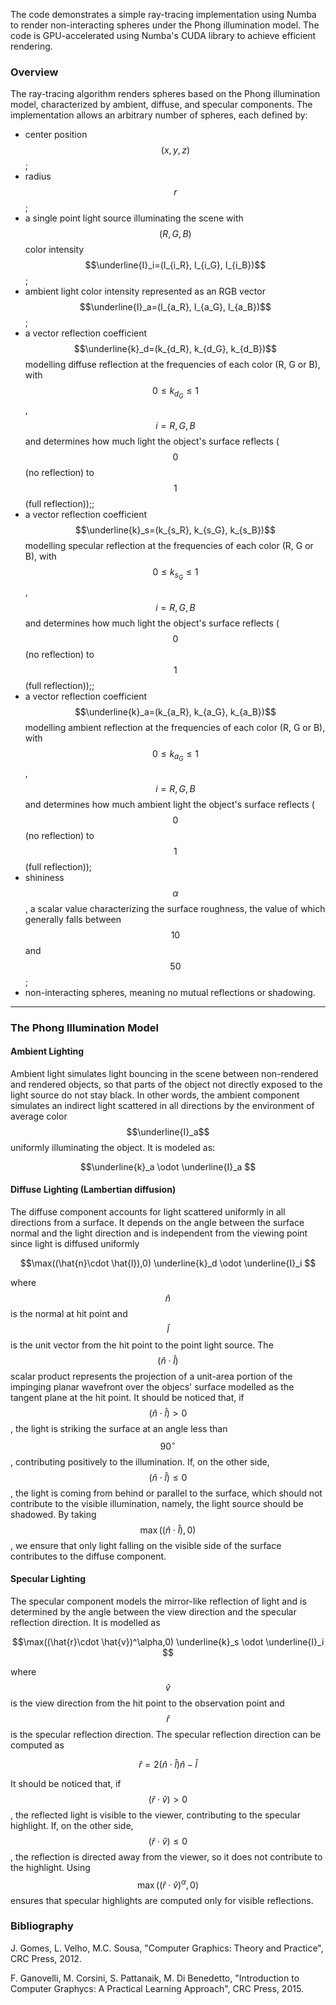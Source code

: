<script type="text/javascript">
MathJax = {
  tex: {
    inlineMath: [['$', '$'], ['\\(', '\\)']],
    displayMath: [['$$', '$$'], ['\\[', '\\]']],
  }
};
</script>
<script type="text/javascript" async
  src="https://cdnjs.cloudflare.com/ajax/libs/mathjax/3.2.2/es5/tex-mml-chtml.js">
</script>

The code demonstrates a simple ray-tracing implementation using Numba to render non-interacting spheres under the Phong illumination model. The code is GPU-accelerated using Numba's CUDA library to achieve efficient rendering.

### Overview

The ray-tracing algorithm renders spheres based on the Phong illumination model, characterized by ambient, diffuse, and specular components. The implementation allows an arbitrary number of spheres, each defined by:

- center position $$(x, y, z)$$;
- radius $$r$$;
- a single point light source illuminating the scene with $$(R, G, B)$$ color intensity $$\underline{I}_i=(I_{i_R}, I_{i_G}, I_{i_B})$$;
- ambient light color intensity represented as an RGB vector $$\underline{I}_a=(I_{a_R}, I_{a_G}, I_{a_B})$$;
- a vector reflection coefficient $$\underline{k}_d=(k_{d_R}, k_{d_G}, k_{d_B})$$ modelling diffuse reflection at the frequencies of each color (R, G or B), with $$0\leq k_{d_G} \leq 1$$, $$i=R, G, B$$ and determines how much light the object's surface reflects ($$0$$ (no reflection) to $$1$$ (full reflection));;
- a vector reflection coefficient $$\underline{k}_s=(k_{s_R}, k_{s_G}, k_{s_B})$$ modelling specular reflection at the frequencies of each color (R, G or B), with $$0\leq k_{s_G} \leq 1$$, $$i=R, G, B$$ and determines how much light the object's surface reflects ($$0$$ (no reflection) to $$1$$ (full reflection));;
- a vector reflection coefficient $$\underline{k}_a=(k_{a_R}, k_{a_G}, k_{a_B})$$ modelling ambient reflection at the frequencies of each color (R, G or B), with $$0\leq k_{a_G} \leq 1$$, $$i=R, G, B$$ and determines how much ambient light the object's surface reflects ($$0$$ (no reflection) to $$1$$ (full reflection));
- shininess $$\alpha$$, a scalar value characterizing the surface roughness, the value of which generally falls between $$10$$ and $$50$$;
- non-interacting spheres, meaning no mutual reflections or shadowing.

---

### The Phong Illumination Model

#### Ambient Lighting
Ambient light simulates light bouncing in the scene between non-rendered and rendered objects, so that parts of the object not directly exposed to the light source do not stay black. In other words, the ambient component simulates an indirect light scattered in all directions by the environment of average color $$\underline{I}_a$$ uniformly illuminating the object. It is modeled as:

$$\underline{k}_a \odot \underline{I}_a $$

#### Diffuse Lighting (Lambertian diffusion)
The diffuse component accounts for light scattered uniformly in all directions from a surface. It depends on the angle between the surface normal and the light direction and is independent from the viewing point since light is diffused uniformly

$$\max((\hat{n}\cdot \hat{l}),0) \underline{k}_d \odot \underline{I}_i $$

where $$\hat{n}$$ is the normal at hit point and $$\hat{l}$$ is the unit vector from the hit point to the point light source. The $$(\hat{n}\cdot \hat{l})$$ scalar product represents the projection of a unit-area portion of the impinging planar wavefront over the objecs' surface modelled as the tangent plane at the hit point. It should be noticed that, if $$(\hat{n}\cdot \hat{l})>0$$, the light is striking the surface at an angle less than $$90^\circ$$, contributing positively to the illumination. If, on the other side, $$(\hat{n}\cdot \hat{l})\leq 0$$, the light is coming from behind or parallel to the surface, which should not contribute to the visible illumination, namely, the light source should be shadowed. By taking $$\max((\hat{n}\cdot \hat{l}),0)$$, we ensure that only light falling on the visible side of the surface contributes to the diffuse component.

#### Specular Lighting
The specular component models the mirror-like reflection of light and is determined by the angle between the view direction and the specular reflection direction. It is modelled as

$$\max((\hat{r}\cdot \hat{v})^\alpha,0) \underline{k}_s \odot \underline{I}_i $$

where $$\hat{v}$$ is the view direction from the hit point to the observation point and $$\hat{r}$$ is the specular reflection direction. The specular reflection direction can be computed as

$$\hat{r}=2(\hat{n} \cdot \hat{l})\hat{n}-\hat{l}$$

It should be noticed that, if  $$(\hat{r}\cdot \hat{v}) > 0$$, the reflected light is visible to the viewer, contributing to the specular highlight. If, on the other side, $$(\hat{r}\cdot \hat{v})\leq 0$$, the reflection is directed away from the viewer, so it does not contribute to the highlight. Using $$\max((\hat{r}\cdot \hat{v})^\alpha,0)$$ ensures that specular highlights are computed only for visible reflections.



### Bibliography

J. Gomes, L. Velho, M.C. Sousa, "Computer Graphics: Theory and Practice", CRC Press, 2012.

F. Ganovelli, M. Corsini, S. Pattanaik, M. Di Benedetto, "Introduction to Computer Graphycs: A Practical Learning Approach", CRC Press, 2015.
